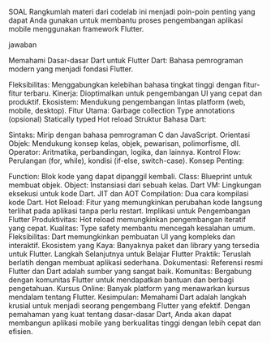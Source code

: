 SOAL
Rangkumlah materi dari codelab ini menjadi poin-poin penting yang dapat Anda gunakan untuk membantu proses pengembangan aplikasi mobile menggunakan framework Flutter.

jawaban

Memahami Dasar-dasar Dart untuk Flutter
Dart: Bahasa pemrograman modern yang menjadi fondasi Flutter.

Fleksibilitas: Menggabungkan kelebihan bahasa tingkat tinggi dengan fitur-fitur terbaru.
Kinerja: Dioptimalkan untuk pengembangan UI yang cepat dan produktif.
Ekosistem: Mendukung pengembangan lintas platform (web, mobile, desktop).
Fitur Utama:
Garbage collection
Type annotations (opsional)
Statically typed
Hot reload
Struktur Bahasa Dart:

Sintaks: Mirip dengan bahasa pemrograman C dan JavaScript.
Orientasi Objek: Mendukung konsep kelas, objek, pewarisan, polimorfisme, dll.
Operator: Aritmatika, perbandingan, logika, dan lainnya.
Kontrol Flow: Perulangan (for, while), kondisi (if-else, switch-case).
Konsep Penting:

Function: Blok kode yang dapat dipanggil kembali.
Class: Blueprint untuk membuat objek.
Object: Instansiasi dari sebuah kelas.
Dart VM: Lingkungan eksekusi untuk kode Dart.
JIT dan AOT Compilation: Dua cara kompilasi kode Dart.
Hot Reload: Fitur yang memungkinkan perubahan kode langsung terlihat pada aplikasi tanpa perlu restart.
Implikasi untuk Pengembangan Flutter
Produktivitas: Hot reload memungkinkan pengembangan iteratif yang cepat.
Kualitas: Type safety membantu mencegah kesalahan umum.
Fleksibilitas: Dart memungkinkan pembuatan UI yang kompleks dan interaktif.
Ekosistem yang Kaya: Banyaknya paket dan library yang tersedia untuk Flutter.
Langkah Selanjutnya untuk Belajar Flutter
Praktik: Teruslah berlatih dengan membuat aplikasi sederhana.
Dokumentasi: Referensi resmi Flutter dan Dart adalah sumber yang sangat baik.
Komunitas: Bergabung dengan komunitas Flutter untuk mendapatkan bantuan dan berbagi pengetahuan.
Kursus Online: Banyak platform yang menawarkan kursus mendalam tentang Flutter.
Kesimpulan:
Memahami Dart adalah langkah krusial untuk menjadi seorang pengembang Flutter yang efektif. Dengan pemahaman yang kuat tentang dasar-dasar Dart, Anda akan dapat membangun aplikasi mobile yang berkualitas tinggi dengan lebih cepat dan efisien.